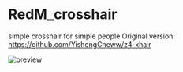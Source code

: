# RedM_crosshair
simple crosshair for simple people
Original version: https://github.com/YishengCheww/z4-xhair

![preview](https://i.imgur.com/WEZpy7G.png)
